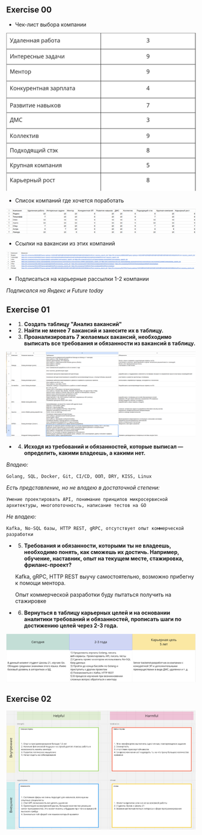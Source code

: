 ## Exercise 00
* Чек-лист выбора компании

![](images/0.0.jpg)

* Cписок компаний где хочется поработать

![](images/0.1.png)

* Ссылки на вакансии из этих компаний

![](images/0.2.png)

* Подписаться на карьерные рассылки 1-2 компании

*Подписался на Яндекс и Future today*

## Exercise 01

* 1) **Создать таблицу "Анализ вакансий"**
* 2) **Найти не менее 7 вакансий и занесите их в таблицу.**
* 3) **Проанализировать 7 желаемых вакансий, необходимо выписать все требования и обязанности из вакансий в таблицу.**

![](images/1.0.png)


* 4) **Исходя из требований и обязанностей, которые выписал — определить, какими владеешь, а какими нет.**

*Владею:*

    Golang, SQL, Docker, Git, CI/CD, ООП, DRY, KISS, Linux

*Есть представление, но не владею в достаточной степени:*

    Умение проектировать API, понимание принципов микросервисной архитектуры, многопоточность, написание тестов на GO

*Не владею:*

    Kafka, No-SQL базы, HTTP REST, gRPC, отсутствует опыт коммерческой разработки



* 5) **Требования и обязанности, которыми ты не владеешь, необходимо понять, как сможешь их достичь. Например, обучение, наставник, опыт на текущем месте, стажировка, фриланс-проект?**

    Kafka, gRPC, HTTP REST выучу самостоятельно, возможно прибегну к помощи ментора.

    Опыт коммерческой разработки буду пытаться получить на стажировке


* 6) **Вернуться в таблицу карьерных целей и на основании аналитики требований и обязанностей, прописать шаги по достижению целей через 2-3 года.**

![](images/1.1.png)


## Exercise 02

![](images/2.png)